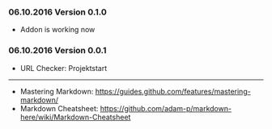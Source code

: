 ### 06.10.2016 Version 0.1.0 ###
- Addon is working now

### 06.10.2016 Version 0.0.1 ###
- URL Checker: Projektstart

---

* Mastering Markdown: https://guides.github.com/features/mastering-markdown/
* Markdown Cheatsheet: https://github.com/adam-p/markdown-here/wiki/Markdown-Cheatsheet
